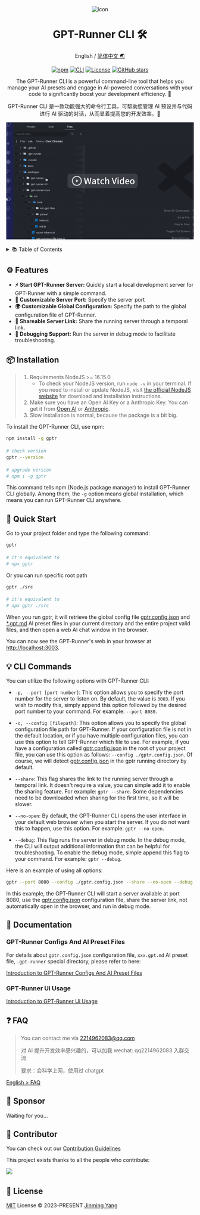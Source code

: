 <div align="center">
<img src="https://github.com/2214962083/2214962083/assets/34775414/a48b745f-c803-4884-95a8-26c63f7f5b53" alt="icon"/>

<h1 align="center">GPT-Runner CLI 🛠️</h1>

English / [简体中文 🌏](https://github.com/nicepkg/gpt-runner/tree/main/packages/gpt-runner-cli/README_CN.md)

[![npm](https://img.shields.io/npm/v/@nicepkg/gpt-runner-cli.svg)](https://www.npmjs.com/package/@nicepkg/gpt-runner-cli)
[![CLI](https://img.shields.io/badge/CLI-Node.js-green?logo=node.js)](https://github.com/nicepkg/gpt-runner/tree/main/packages/gpt-runner-cli/)
[![License](https://img.shields.io/github/license/nicepkg/gpt-runner)](https://github.com/nicepkg/gpt-runner/blob/main/LICENSE)
[![GitHub stars](https://img.shields.io/github/stars/nicepkg/gpt-runner?style=social)](https://github.com/nicepkg/gpt-runner)

The GPT-Runner CLI is a powerful command-line tool that helps you manage your AI presets and engage in AI-powered conversations with your code to significantly boost your development efficiency. 💪

GPT-Runner CLI 是一款功能强大的命令行工具，可帮助您管理 AI 预设并与代码进行 AI 驱动的对话，从而显着提高您的开发效率。💪

</div>

[![GPT-Runner Intro](https://raw.githubusercontent.com/2214962083/2214962083/main/gpt-runner-vscode-intro.gif)](https://user-images.githubusercontent.com/35005637/252378643-f0d053ac-88db-4b92-966a-75a411a1ce6c.mp4 "GPT-Runner Intro")

<details>
<summary> 📚 Table of Contents</summary><br>

- [⚙️ Features](#️-features)
- [📦 Installation](#-installation)
- [🚀 Quick Start](#-quick-start)
- [💡 CLI Commands](#-cli-commands)
- [📖 Documentation](#-documentation)
  - [GPT-Runner Configs And AI Preset Files](#gpt-runner-configs-and-ai-preset-files)
  - [GPT-Runner Ui Usage](#gpt-runner-ui-usage)
- [❓ FAQ](#-faq)
- [💖 Sponsor](#-sponsor)
- [🤝 Contributor](#-contributor)
- [📜 License](#-license)

<br></details>

## ⚙️ Features

- **⚡ Start GPT-Runner Server:** Quickly start a local development server for GPT-Runner with a simple command.
- **🔧 Customizable Server Port:** Specify the server port
- **🌍 Customizable Global Configuration:** Specify the path to the global configuration file of GPT-Runner.
- **🔄 Shareable Server Link:** Share the running server through a temporal link.
- **🐞 Debugging Support:** Run the server in debug mode to facilitate troubleshooting.

## 📦 Installation


> 1. Requirements NodeJS >= 16.15.0
>     - To check your NodeJS version, run `node -v` in your terminal. If you need to install or update NodeJS, visit [the official NodeJS website](https://nodejs.org/) for download and installation instructions.
> 2. Make sure you have an Open AI Key or a Anthropic Key. You can get it from [Open AI](https://platform.openai.com/account/api-keys) or [Anthropic](https://www.anthropic.com/).
> 3. Slow installation is normal, because the package is a bit big.

To install the GPT-Runner CLI, use npm:

```bash
npm install -g gptr

# check version
gptr --version

# upgrade version
# npm i -g gptr
```

This command tells npm (Node.js package manager) to install GPT-Runner CLI globally. Among them, the `-g` option means global installation, which means you can run GPT-Runner CLI anywhere.

## 🚀 Quick Start

Go to your project folder and type the following command:

```bash
gptr

# it's equivalent to
# npx gptr
```

Or you can run specific root path

```bash
gptr ./src

# it's equivalent to
# npx gptr ./src
```

When you run gptr, it will retrieve the global config file [gptr.config.json](https://github.com/nicepkg/gpt-runner/tree/main/docs/examples/gptr.config.json) and [*.gpt.md](https://github.com/nicepkg/gpt-runner/tree/main/docs/examples/example-en.gpt.md) AI preset files in your current directory and the entire project valid files, and then open a web AI chat window in the browser.

You can now see the GPT-Runner's web in your browser at [http://localhost:3003](http://localhost:3003).

## 💡 CLI Commands

You can utilize the following options with GPT-Runner CLI:

- `-p, --port [port number]`: This option allows you to specify the port number for the server to listen on. By default, the value is `3003`. If you wish to modify this, simply append this option followed by the desired port number to your command. For example: `--port 8080`.

- `-c, --config [filepath]`: This option allows you to specify the global configuration file path for GPT-Runner. If your configuration file is not in the default location, or if you have multiple configuration files, you can use this option to tell GPT-Runner which file to use. For example, if you have a configuration called [gptr.config.json](https://github.com/nicepkg/gpt-runner/tree/main/docs/examples/gptr.config.json) in the root of your project file, you can use this option as follows: `--config ./gptr.config.json`. Of course, we will detect [gptr.config.json](https://github.com/nicepkg/gpt-runner/tree/main/docs/examples/gptr.config.json) in the gptr running directory by default.

- `--share`: This flag shares the link to the running server through a temporal link. It doesn't require a value, you can simple add it to enable the sharing feature. For example: `gptr --share`. Some dependencies need to be downloaded when sharing for the first time, so it will be slower.

- `--no-open`: By default, the GPT-Runner CLI opens the user interface in your default web browser when you start the server. If you do not want this to happen, use this option. For example: `gptr --no-open`.

- `--debug`: This flag runs the server in debug mode. In the debug mode, the CLI will output additional information that can be helpful for troubleshooting. To enable the debug mode, simple append this flag to your command. For example: `gptr --debug`.

Here is an example of using all options:

```bash
gptr --port 8080 --config ./gptr.config.json --share --no-open --debug
```

In this example, the GPT-Runner CLI will start a server available at port 8080, use the [gptr.config.json](https://github.com/nicepkg/gpt-runner/tree/main/docs/examples/gptr.config.json) configuration file, share the server link, not automatically open in the browser, and run in debug mode.


## 📖 Documentation

### GPT-Runner Configs And AI Preset Files

For details about `gptr.config.json` configuration file, `xxx.gpt.md` AI preset file, `.gpt-runner` special directory, please refer to here:

[Introduction to GPT-Runner Configs And AI Preset Files](https://github.com/nicepkg/gpt-runner/blob/main/docs/gpt-config.en.md)

### GPT-Runner Ui Usage

[Introduction to GPT-Runner Ui Usage](https://github.com/nicepkg/gpt-runner/blob/main/docs/ui-usage.en.md)

  
## ❓ FAQ

> You can contact me via [2214962083@qq.com](mailto:2214962083@qq.com)
> 
> 对 AI 提升开发效率感兴趣的，可以加我 wechat: qq2214962083 入群交流
> 
> 要求：会科学上网，使用过 chatgpt

[English > FAQ](https://github.com/nicepkg/gpt-runner/tree/main/docs/faq.en.md)

## 💖 Sponsor

Waiting for you...

## 🤝 Contributor

You can check out our [Contribution Guidelines](https://github.com/nicepkg/gpt-runner/tree/main/CONTRIBUTING.md)

This project exists thanks to all the people who contribute:

<a href="https://github.com/nicepkg/gpt-runner/graphs/contributors">
  <img src="https://contrib.rocks/image?repo=nicepkg/gpt-runner" />
</a>

## 📜 License

[MIT](https://github.com/nicepkg/gpt-runner/tree/main/LICENSE) License &copy; 2023-PRESENT [Jinming Yang](https://github.com/2214962083)
